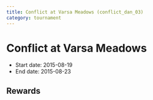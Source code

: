 ```yaml
---
title: Conflict at Varsa Meadows (conflict_dan_03)
category: tournament
---
```

# Conflict at Varsa Meadows

  * Start date: 2015-08-19
  * End date: 2015-08-23

## Rewards

